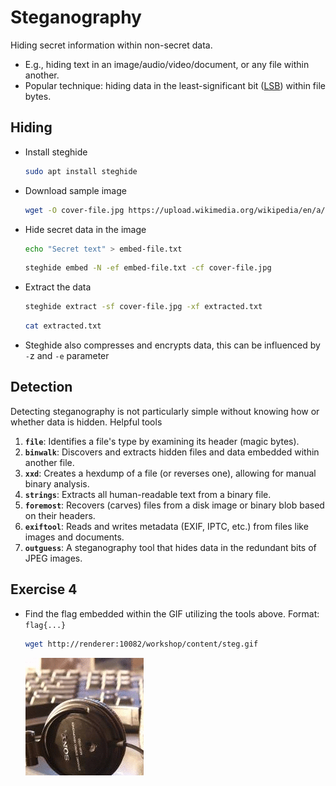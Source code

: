 # Steganography

Hiding secret information within non-secret data.

- E.g., hiding text in an image/audio/video/document, or any file within another.
- Popular technique: hiding data in the least-significant bit ([LSB](https://ctf101.org/forensics/what-is-stegonagraphy/#lsb-steganography)) within file bytes.

## Hiding

- Install steghide

  ```bash
  sudo apt install steghide
  ```

- Download sample image

  ```bash
  wget -O cover-file.jpg https://upload.wikimedia.org/wikipedia/en/a/a9/Example.jpg
  ```

- Hide secret data in the image

  ```bash
  echo "Secret text" > embed-file.txt
  ```

  ```bash
  steghide embed -N -ef embed-file.txt -cf cover-file.jpg
  ```

- Extract the data

  ```bash
  steghide extract -sf cover-file.jpg -xf extracted.txt
  ```

  ```bash
  cat extracted.txt
  ```

- Steghide also compresses and encrypts data, this can be influenced by `-`z and `-e` parameter

## Detection

Detecting steganography is not particularly simple without knowing how or whether data is hidden. Helpful tools

1. **`file`**: Identifies a file's type by examining its header (magic bytes).
1. **`binwalk`**: Discovers and extracts hidden files and data embedded within another file.
1. **`xxd`**: Creates a hexdump of a file (or reverses one), allowing for manual binary analysis.
1. **`strings`**: Extracts all human-readable text from a binary file.
1. **`foremost`**: Recovers (carves) files from a disk image or binary blob based on their headers.
1. **`exiftool`**: Reads and writes metadata (EXIF, IPTC, etc.) from files like images and documents.
1. **`outguess`**: A steganography tool that hides data in the redundant bits of JPEG images.

## Exercise 4

- Find the flag embedded within the GIF utilizing the tools above. Format: `flag{...}`

  ```bash
  wget http://renderer:10082/workshop/content/steg.gif
  ```
  
  ![steg](steg.gif)
